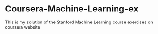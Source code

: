 # Coursera-Machine-Learning-ex
This is my solution of the Stanford Machine Learning course exercises on coursera website
